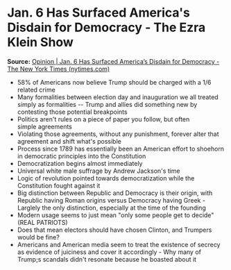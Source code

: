 # Jan. 6 Has Surfaced America's Disdain for Democracy - The Ezra Klein Show

**Source:** [Opinion | Jan. 6 Has Surfaced America’s Disdain for Democracy - The New York Times (nytimes.com)](https://www.nytimes.com/2022/06/24/opinion/ezra-klein-podcast-jamelle-bouie.html)

- 58% of Americans now believe Trump should be charged with a 1/6 related crime
- Many formalities between election day and inauguration we all treated simply as formalities -- Trump and allies did something new by contesting those potential breakpoints
- Politics aren't rules on a piece of paper you follow, but often simple agreements
- Violating those agreements, without any punishment, forever alter that agreement and shift what's possible
- Process since 1789 has essentially been an American effort to shoehorn in democratic principles into the Constitution
- Democratization begins almost immediately
- Universal white male suffrage by Andrew Jackson's time
- Logic of revolution pointed towards democratization while the Constitution fought against it
- Big distinction between Republic and Democracy is their origin, with Republic having Roman origins versus Democracy having Greek - Larglely the only distinction, especially at the time of the founding
- Modern usage seems to just mean "only some people get to decide" (REAL PATRIOTS)
- Does that mean electors should have chosen Clinton, and Trumpers would be fine?
- Americans and American media seem to treat the existence of secrecy as evidence of juiciness and cover it accordingly - Why many of Trump;s scandals didn't resonate because he boasted about it